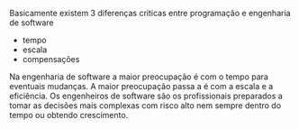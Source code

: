 Basicamente existem 3 diferenças criticas entre programação e engenharia de software

- tempo
- escala
- compensações

Na engenharia de software a maior preocupação é com o tempo para eventuais mudanças. A maior preocupação passa a é com a escala e a eficiência. Os engenheiros de software são os profissionais preparados a tomar as decisões mais complexas com risco alto nem sempre dentro do tempo ou obtendo crescimento.
